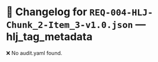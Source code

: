 # 📝 Changelog for `REQ-004-HLJ-Chunk_2-Item_3-v1.0.json` — **hlj_tag_metadata**

❌ No audit.yaml found.
